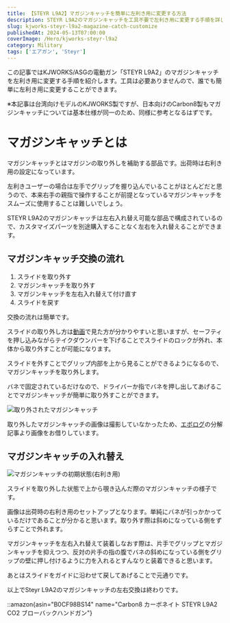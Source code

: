 ```yaml
---
title: 【STEYR L9A2】マガジンキャッチを簡単に左利き用に変更する方法
description: STEYR L9A2のマガジンキャッチを工具不要で左利き用に変更する手順を詳しく解説。スライド取り外しからマガジンキャッチの左右入れ替えまで写真付きで紹介。
slug: kjworks-steyr-l9a2-magazine-catch-customize
publishedAt: 2024-05-13T07:00:00
coverImage: /Hero/kjworks-steyr-l9a2
category: Military
tags: ['エアガン', 'Steyr']
---
```


この記事ではKJWORKS/ASGの電動ガン「STEYR L9A2」のマガジンキャッチを左利き用に変更する手順を紹介します。工具は必要ありませんので、誰でも簡単に左利き用に変更することができます。

※本記事は台湾向けモデルのKJWORKS製ですが、日本向けのCarbon8製もマガジンキャッチについては基本仕様が同一のため、同様に参考となるはずです。

# マガジンキャッチとは

マガジンキャッチとはマガジンの取り外しを補助する部品です。出荷時は右利き用の設定になっています。

左利きユーザーの場合は左手でグリップを握り込んでいることがほとんどだと思うので、本来右手の親指で操作することが前提となっているマガジンキャッチをスムーズに使用することは難しいでしょう。

STEYR L9A2のマガジンキャッチは左右入れ替え可能な部品で構成されているので、カスタマイズパーツを別途購入することなく左右を入れ替えることができます。

## マガジンキャッチ交換の流れ

1. スライドを取り外す
2. マガジンキャッチを取り外す
3. マガジンキャッチを左右入れ替えて付け直す
4. スライドを戻す

交換の流れは簡単です。

スライドの取り外し方は[動画](https://youtu.be/dAkLtFYUnGU?si=NhyIsTyVcgaji36P&t=630)で見た方が分かりやすいと思いますが、セーフティを押し込みながらテイクダウンバーを下げることでスライドのロックが外れ、本体から取り外すことが可能になります。

スライドを外すことでグリップ内部を上から見ることができるようになるので、マガジンキャッチを取り外します。

バネで固定されているだけなので、ドライバーか指でバネを押し出してあげることでマガジンキャッチが簡単に取り外すことができます。

![取り外されたマガジンキャッチ](/Other/steyr-l9a2-magazine-catch)

取り外したマガジンキャッチの画像は撮影していなかったため、[エボログ](https://blog.evolutor.net/2024/03/22/carbon8-steyr-l9a2-disassembly/)の分解記事より画像をお借りしています。

## マガジンキャッチの入れ替え

![マガジンキャッチの初期状態(右利き用)](/Other/steyr-l9a2-magazine-catch-2)

スライドを取り外した状態で上から覗き込んだ際のマガジンキャッチの様子です。

画像は出荷時の右利き用のセットアップとなります。単純にバネが引っかかっているだけであることが分かると思います。取り外す際は斜めになっている側をずらすことで外れます。

マガジンキャッチを左右入れ替えて装着しなおす際は、片手でグリップとマガジンキャッチを抑えつつ、反対の片手の指の腹でバネの斜めになっている側をグリップの壁に押し付けるように力を入れるとすんなりと装着できると思います。

あとはスライドをガイドに沿わせて戻してあげることで元通りです。

以上でSteyr L9A2のマガジンキャッチの左右交換は終わりです。

::amazon{asin="B0CF98BS14" name="Carbon8 カーボネイト STEYR L9A2 CO2 ブローバックハンドガン"}
